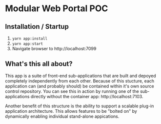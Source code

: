 # Modular Web Portal POC
## Installation / Startup
1. `yarn app:install`
2. `yarn app:start`
3. Navigate browser to http://localhost:7099

## What's this all about?
This app is a suite of front-end sub-applications that are built and depoyed completely independently from each other. Because of this stucture, each application can (and probably should) be contained within it's own source control repository. You can see this in action by running one of the sub-applications directly without the container app: http://localhost:7103.

Another benefit of this structure is the ability to support a scalable plug-in application architecture. This allows features to be "bolted on" by dynamically enabling individual stand-alone appications.